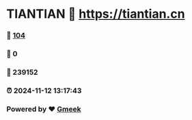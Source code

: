 # TIANTIAN :link: https://tiantian.cn 
### :page_facing_up: [104](https://tiantian.cn/tag.html) 
### :speech_balloon: 0 
### :hibiscus: 239152 
### :alarm_clock: 2024-11-12 13:17:43 
### Powered by :heart: [Gmeek](https://github.com/Meekdai/Gmeek)
